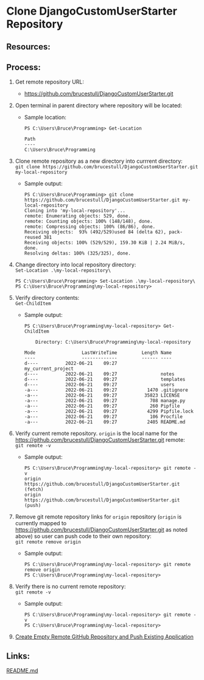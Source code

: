 # Clone DjangoCustomUserStarter Repository

## Resources:

## Process:

1. Get remote repository URL:
    * https://github.com/brucestull/DjangoCustomUserStarter.git

1. Open terminal in parent directory where repository will be located:  
    * Sample location:
        ```
        PS C:\Users\Bruce\Programming> Get-Location

        Path
        ----
        C:\Users\Bruce\Programming
        ```

1. Clone remote repository as a new directory into currrent directory:  
    `git clone https://github.com/brucestull/DjangoCustomUserStarter.git my-local-repository`
    * Sample output:
        ```
        PS C:\Users\Bruce\Programming> git clone https://github.com/brucestull/DjangoCustomUserStarter.git my-local-repository
        Cloning into 'my-local-repository'...
        remote: Enumerating objects: 529, done.
        remote: Counting objects: 100% (148/148), done.
        remote: Compressing objects: 100% (86/86), done.
        Receiving objects:  93% (492/529)used 84 (delta 62), pack-reused 381
        Receiving objects: 100% (529/529), 159.30 KiB | 2.24 MiB/s, done.
        Resolving deltas: 100% (325/325), done.
        ```

1. Change directory into local repository directory:  
    `Set-Location .\my-local-repository\`
    ```
    PS C:\Users\Bruce\Programming> Set-Location .\my-local-repository\
    PS C:\Users\Bruce\Programming\my-local-repository>
    ```

1. Verify directory contents:  
    `Get-ChildItem`
    * Sample output:
        ```
        PS C:\Users\Bruce\Programming\my-local-repository> Get-ChildItem

            Directory: C:\Users\Bruce\Programming\my-local-repository

        Mode                 LastWriteTime         Length Name
        ----                 -------------         ------ ----
        d----          2022-06-21    09:27                my_current_project
        d----          2022-06-21    09:27                notes
        d----          2022-06-21    09:27                templates
        d----          2022-06-21    09:27                users
        -a---          2022-06-21    09:27           1470 .gitignore
        -a---          2022-06-21    09:27          35823 LICENSE
        -a---          2022-06-21    09:27            708 manage.py
        -a---          2022-06-21    09:27            260 Pipfile
        -a---          2022-06-21    09:27           4299 Pipfile.lock
        -a---          2022-06-21    09:27            106 Procfile
        -a---          2022-06-21    09:27           2405 README.md
        ```

1. Verify current remote repository. `origin` is the local name for the https://github.com/brucestull/DjangoCustomUserStarter.git remote:  
    `git remote -v`
    * Sample output:
        ```
        PS C:\Users\Bruce\Programming\my-local-repository> git remote -v
        origin  https://github.com/brucestull/DjangoCustomUserStarter.git (fetch)
        origin  https://github.com/brucestull/DjangoCustomUserStarter.git (push)
        ```

1. Remove git remote repository links for `origin` repository (`origin` is currently mapped to https://github.com/brucestull/DjangoCustomUserStarter.git as noted above) so user can push code to their own repository:  
    `git remote remove origin`
    * Sample output:
        ```
        PS C:\Users\Bruce\Programming\my-local-repository> git remote remove origin
        PS C:\Users\Bruce\Programming\my-local-repository>
        ```

1. Verify there is no current remote repository:  
    `git remote -v`
    * Sample output:
        ```
        PS C:\Users\Bruce\Programming\my-local-repository> git remote -v
        PS C:\Users\Bruce\Programming\my-local-repository>
        ```

1. [Create Empty Remote GitHub Repository and Push Existing Application](create_empty_remote_repo_push_existing_application.md)


## Links:
[README.md](../README.md)